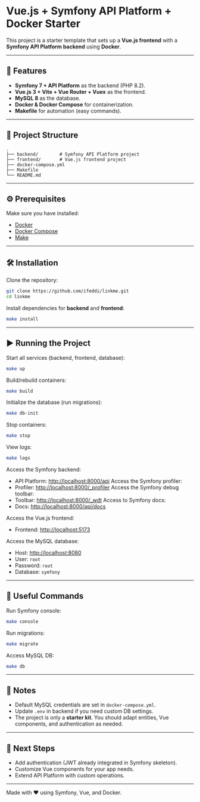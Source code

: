 # Vue.js + Symfony API Platform + Docker Starter

This project is a starter template that sets up a **Vue.js frontend** with a **Symfony API Platform backend** using **Docker**.

---

## 🚀 Features
- **Symfony 7 + API Platform** as the backend (PHP 8.2).
- **Vue.js 3 + Vite + Vue Router + Vuex** as the frontend.
- **MySQL 8** as the database.
- **Docker & Docker Compose** for containerization.
- **Makefile** for automation (easy commands).

---

## 📂 Project Structure
```
.
├── backend/        # Symfony API Platform project
├── frontend/       # Vue.js frontend project
├── docker-compose.yml
├── Makefile
└── README.md
```

---

## ⚙️ Prerequisites
Make sure you have installed:
- [Docker](https://docs.docker.com/get-docker/)
- [Docker Compose](https://docs.docker.com/compose/)
- [Make](https://www.gnu.org/software/make/)

---

## 🛠️ Installation

Clone the repository:
```bash
git clone https://github.com/ifeddi/linkme.git
cd linkme
```

Install dependencies for **backend** and **frontend**:

```bash
make install
```

---

## ▶️ Running the Project

Start all services (backend, frontend, database):
```bash
make up
```

Build/rebuild containers:
```bash
make build
```

Initialize the database (run migrations):
```bash
make db-init
```

Stop containers:
```bash
make stop
```

View logs:
```bash
make logs
```

Access the Symfony backend:
- API Platform: [http://localhost:8000/api](http://localhost:8000/api)
Access the Symfony profiler:
- Profiler: [http://localhost:8000/_profiler](http://localhost:8000/_profiler)
Access the Symfony debug toolbar:
- Toolbar: [http://localhost:8000/_wdt](http://localhost:8000/_wdt)
Access to Symfony docs:
- Docs: [http://localhost:8000/api/docs](http://localhost:8000/api/docs)

Access the Vue.js frontend:
- Frontend: [http://localhost:5173](http://localhost:5173)

Access the MySQL database:
- Host: [http://localhost:8080](http://localhost:8080)
- User: `root`
- Password: `root`
- Database: `symfony`

---

## 🧹 Useful Commands

Run Symfony console:
```bash
make console
```

Run migrations:
```bash
make migrate
```

Access MySQL DB:
```bash
make db
```

---

## 📝 Notes
- Default MySQL credentials are set in `docker-compose.yml`.
- Update `.env` in backend if you need custom DB settings.
- The project is only a **starter kit**. You should adapt entities, Vue components, and authentication as needed.

---

## 📖 Next Steps
- Add authentication (JWT already integrated in Symfony skeleton).
- Customize Vue components for your app needs.
- Extend API Platform with custom operations.

---
Made with ❤️ using Symfony, Vue, and Docker.